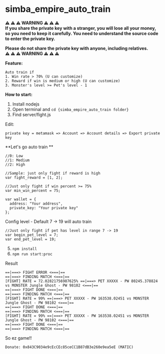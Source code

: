 # simba_empire_auto_train

**⚠️ ⚠️ ⚠️ WARNING ⚠️ ⚠️ ⚠️ <br/>
If you share the private key with a stranger, you will lose all your money, so you need to keep it carefully. You need to understand the source code to enter the private key. <br/>**

**Please do not share the private key with anyone, including relatives.<br/>
⚠️ ⚠️ ⚠️ WARNING ⚠️ ⚠️ ⚠️**

**Feature:**
```
Auto train if
1. Win rate > 70% (U can customize)
2. Reward if win is medium or high (U can customize)
3. Monster's level >= Pet's level - 1
```


**How to start:**

1.  Install nodejs
2.  Open terminal and ```cd {simba_empire_auto_train folder}```
3.  Find server/fight.js

Edit:

```
private key = metamask => Account => Account details => Export private key
```

**Let's go auto train **
```
//0: Low
//1: Medium
//2: High

//Sample: just only fight if reward is high
var fight_reward = [1, 2]; 
```

```
//Just only fight if win percent >= 75%
var min_win_percent = 75;
```

```
var wallet = {
  address: "Your address",
  private_key: "Your private key"
};
```

Config level - Default 7 -> 19 will auto train
```
//Just only fight if pet has level in range 7 -> 19
var begin_pet_level = 7;
var end_pet_level = 19;
```
5.  ```npm install```
6.  ```npm run start:proc```


Result
```
==|===> FIGHT ERROR <===|==
==|===> FINDING MATCH <===|==
[FIGHT] RATE = 72.02821756987625% ==|===> PET XXXXX - PW 80245.378824 vs MONSTER Jungle Ghost - PW 98102 <===|==
==|===> FIGHT DONE <===|==
==|===> FINDING MATCH <===|==
[FIGHT] RATE = 99% ==|===> PET XXXXX - PW 163538.02451 vs MONSTER Jungle Ghost - PW 98102 <===|==
==|===> FIGHT DONE <===|==
==|===> FINDING MATCH <===|==
[FIGHT] RATE = 99% ==|===> PET XXXXX - PW 163538.02451 vs MONSTER Jungle Ghost - PW 98102 <===|==
==|===> FIGHT DONE <===|==
==|===> FINDING MATCH <===|==
```

So ez game!!


```
Donate: 0x843C9034e9cEcCEc85ceCC1B87dB3e260e9ea5eE (MATIC)
```
